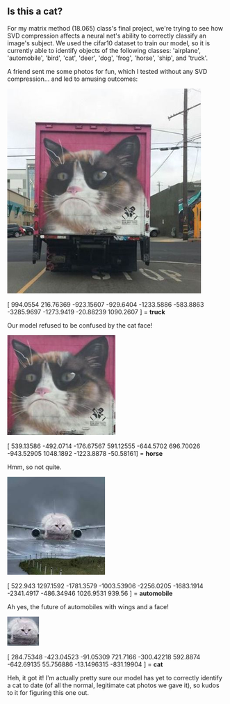 ## Is this a cat?

For my matrix method (18.065) class's final project, we're trying to see how SVD compression affects a neural net's ability to correctly classify an image's subject. We used the cifar10 dataset to train our model, so it is currently able to identify objects of the following classes: 'airplane', 'automobile', 'bird', 'cat', 'deer', 'dog', 'frog', 'horse', 'ship', and 'truck'.

A friend sent me some photos for fun, which I tested without any SVD compression... and led to amusing outcomes:


![Image of CatTruck1](cattruck1.jpg)

[  994.0554    216.76369  -923.15607  -929.6404  -1233.5886   -583.8863   -3285.9697  -1273.9419    -20.88239  1090.2607 ] = <b>truck</b>

Our model refused to be confused by the cat face!

![Image of CatTruck2](cattruck2.jpg)

[  539.13586  -492.0714   -176.67567   591.12555  -644.5702    696.70026   -943.52905  1048.1892  -1223.8878    -50.58161] = <b>horse</b>

Hmm, so not quite.

![Image of CatAirplane1](catplane1.jpg)

[  522.943    1297.1592  -1781.3579  -1003.53906 -2256.0205  -1683.1914  -2341.4917   -486.34946  1026.9531    939.56   ] = <b>automobile</b>

Ah yes, the future of automobiles with wings and a face!

![Image of CatAirplane2](catplane2.jpg)

[ 284.75348   -423.04523    -91.05309    721.7166    -300.42218   592.8874    -642.69135     55.756886   -13.1496315 -831.19904  ] = <b>cat</b>

Heh, it got it! I'm actually pretty sure our model has yet to correctly identify a cat to date (of all the normal, legitimate cat photos we gave it), so kudos to it for figuring this one out.

